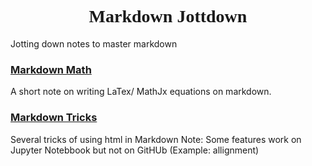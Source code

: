 <h1 style="text-align: center; font-family: times"> Markdown Jottdown</h1>
Jotting down notes to master markdown 

### [Markdown Math](https://github.com/RusticHaze634/Markdown_Jotdown/blob/main/Notes/Markdown%20Math.ipynb)

A short note on writing LaTex/ MathJx equations on markdown. 

### [Markdown Tricks](https://github.com/RusticHaze634/Markdown_Jotdown/blob/main/Notes/Markdown%20Tricks.ipynb)

Several tricks of using html in Markdown
Note: Some features work on Jupyter Notebbook but not on GitHUb 
      (Example: allignment)
